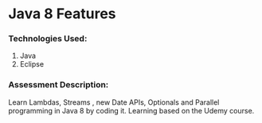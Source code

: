 # Java 8 Features

### Technologies Used:

1. Java
2. Eclipse

### Assessment Description:

Learn Lambdas, Streams , new Date APIs, Optionals and Parallel programming in Java 8 by coding it.
Learning based on the Udemy course.